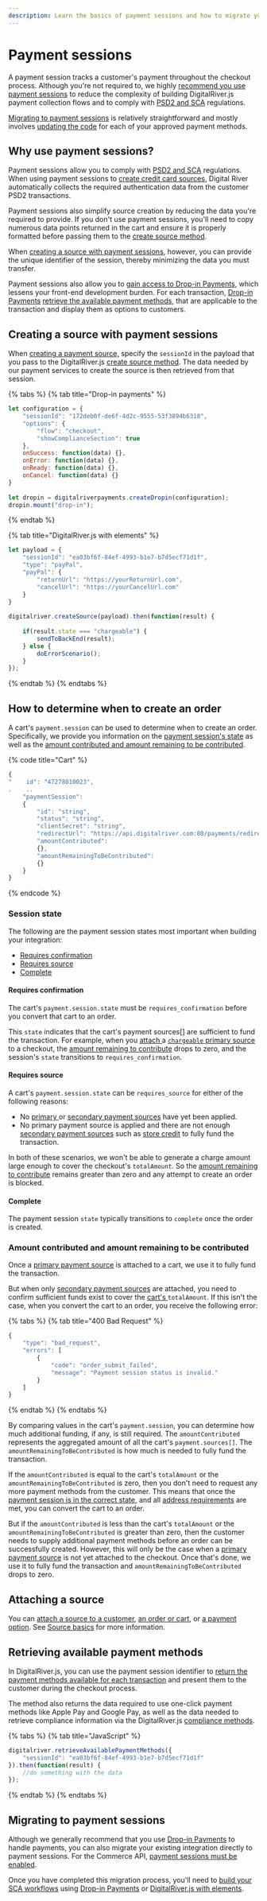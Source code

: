 ```yaml
---
description: Learn the basics of payment sessions and how to migrate your integration.
---
```


# Payment sessions

A payment session tracks a customer's payment throughout the checkout process. Although you're not required to, we highly [recommend you use payment sessions](payment-sessions.md#why-use-payment-sessions) to reduce the complexity of building DigitalRiver.js payment collection flows and to comply with [PSD2 and SCA](../payments/psd2-and-sca/) regulations.&#x20;

[Migrating to payment sessions](payment-sessions.md#migrating-to-payment-sessions) is relatively straightforward and mostly involves [updating the code](payment-sessions.md#update-your-code) for each of your approved payment methods.

## Why use payment sessions?

Payment sessions allow you to comply with [PSD2 and SCA](../payments/psd2-and-sca/) regulations. When using payment sessions to [create credit card sources](payment-sessions.md#credit-card), Digital River automatically collects the required authentication data from the customer PSD2 transactions.

Payment sessions also simplify source creation by reducing the data you're required to provide. If you don't use payment sessions, you'll need to copy numerous data points returned in the cart and ensure it is properly formatted before passing them to the [create source method](../general-resources/reference/digitalriver-object.md#digitalriver-createsource-element-sourcedata). &#x20;

When [creating a source with payment sessions](payment-sessions.md#creating-a-source-with-payment-sessions), however, you can provide the unique identifier of the session, thereby minimizing the data you must transfer.&#x20;

Payment sessions also allow you to [gain access to Drop-in Payments](../payments/payments-solutions/drop-in/drop-in-integration-guide.md), which lessens your front-end development burden. For each transaction, [Drop-in Payments](../payments/payments-solutions/drop-in/) [retrieve the available payment methods](payment-sessions.md#retrieving-available-payment-methods), that are applicable to the transaction and display them as options to customers.

## Creating a source with payment sessions

When [creating a payment source,](../payments/sources/using-the-source-identifier.md#creating-payment-sources) specify the `sessionId` in the payload that you pass to the DigitalRiver.js [create source method](../general-resources/reference/digitalriver-object.md#creating-sources). The data needed by our payment services to create the source is then retrieved from that session.

{% tabs %}
{% tab title="Drop-in payments" %}
```javascript
let configuration = {
    "sessionId": "172deb0f-de6f-4d2c-9555-53f3894b6318",
    "options": {
        "flow": "checkout",
        "showComplianceSection": true
    }, 
    onSuccess: function(data) {}, 
    onError: function(data) {}, 
    onReady: function(data) {}, 
    onCancel: function(data) {}
}
                                    
let dropin = digitalriverpayments.createDropin(configuration);
dropin.mount("drop-in");
```
{% endtab %}

{% tab title="DigitalRiver.js with elements" %}
```javascript
let payload = {
    "sessionId": "ea03bf6f-84ef-4993-b1e7-b7d5ecf71d1f",
    "type": "payPal",
    "payPal": {
        "returnUrl": "https://yourReturnUrl.com",
        "cancelUrl": "https://yourCancelUrl.com"
    }
}
 
digitalriver.createSource(payload).then(function(result) {
     
    if(result.state === "chargeable") {
        sendToBackEnd(result);
    } else {
        doErrorScenario();
    }
});
```
{% endtab %}
{% endtabs %}

## How to determine when to create an order

A cart's `payment.session` can be used to determine when to create an order. Specifically, we provide you information on the [payment session's state](payment-sessions.md#session-state) as well as the [amount contributed and amount remaining to be contributed](payment-sessions.md#amount-contributed-and-amount-remaining-to-be-contributed).

{% code title="Cart" %}
```javascript
{
"    id": "47278010023",
.    ..
    "paymentSession": 
    {
        "id": "string",
        "status": "string",
        "clientSecret": "string",
        "redirectUrl": "https://api.digitalriver.com:80/payments/redirects/12759bb0-xxxx-4bdb-bfeb-9095ba8059fc?apiKey=a88fxxxx1eef47eb95bc609c22e593c8",
        "amountContributed": 
        {},
        "amountRemainingToBeContributed": 
        {}
    }
}
```
{% endcode %}

### Session state

The following are the payment session states most important when building your integration:

* [Requires confirmation](payment-sessions.md#requires-confirmation)
* [Requires source](payment-sessions.md#requires-source)
* [Complete](payment-sessions.md#complete)

#### Requires confirmation

The cart's `payment.session.state` must be `requires_confirmation` before you convert that cart to an order.

This `state` indicates that the cart's payment sources\[] are sufficient to fund the transaction. For example, when you [attach ](../payments/sources/using-the-source-identifier.md#attaching-sources-to-a-cart)a [`chargeable` ](../payments/sources/#source-state)[primary source](../payments/sources/using-the-source-identifier.md#primary-payment-sources) to a checkout, the [amount remaining to contribute](payment-sessions.md#amount-contributed-and-amount-remaining-to-be-contributed) drops to zero, and the session's `state` transitions to `requires_confirmation`.

#### Requires source

A cart's `payment.session.state` can be `requires_source` for either of the following reasons:

* No [primary ](../payments/sources/using-the-source-identifier.md#primary-payment-sources)or [secondary payment sources](../payments/sources/using-the-source-identifier.md#secondary-payment-sources) have yet been applied.
* No primary payment source is applied and there are not enough [secondary payment sources](../payments/sources/using-the-source-identifier.md#secondary-payment-sources) such as [store credit](../consumer-browsing-experience-1/common-use-cases/applying-store-credit.md) to fully fund the transaction.

In both of these scenarios, we won't be able to generate a charge amount large enough to cover the checkout's `totalAmount`. So the [amount remaining to contribute](payment-sessions.md#amount-contributed-and-amount-remaining-to-be-contributed) remains greater than zero and any attempt to create an order is blocked.

#### Complete

The payment session `state` typically transitions to `complete` once the order is created.

### Amount contributed and amount remaining to be contributed

Once a [primary payment source](../payments/sources/using-the-source-identifier.md#primary-payment-sources) is attached to a cart, we use it to fully fund the transaction.

But when only [secondary payment sources](broken-reference) are attached, you need to confirm sufficient funds exist to cover the [cart's ](https://www.digitalriver.com/docs/commerce-api-reference/#tag/Carts)`totalAmount`. If this isn't the case, when you convert the cart to an order, you receive the following error:

{% tabs %}
{% tab title="400 Bad Request" %}
```javascript
{
    "type": "bad_request",
    "errors": [
        {
            "code": "order_submit_failed",
            "message": "Payment session status is invalid."
        }
    ]
}
```
{% endtab %}
{% endtabs %}

By comparing values in the cart's `payment.session`, you can determine how much additional funding, if any, is still required. The `amountContributed` represents the aggregated amount of all the cart's `payment.sources[]`. The `amountRemainingToBeContributed` is how much is needed to fully fund the transaction.

If the `amountContributed` is equal to the cart's `totalAmount` or the `amountRemainingToBeContributed` is zero, then you don't need to request any more payment methods from the customer. This means that once the [payment session is in the correct state](payment-sessions.md#session-state), and all [address requirements](creating-or-updating-a-cart/providing-address-information.md) are met, you can convert the cart to an order.

But if the `amountContributed` is less than the cart's `totalAmount` or the `amountRemainingToBeContributed` is greater than zero, then the customer needs to supply additional payment methods before an order can be successfully created. However, this will only be the case when a [primary payment source](../payments/sources/using-the-source-identifier.md#primary-payment-sources) is not yet attached to the checkout. Once that's done, we use it to fully fund the transaction and `amountRemainingToBeContributed` drops to zero.

## Attaching a source

You can [attach a source to a customer](../payments/sources/#attaching-a-payment-method-to-a-customer), [an order or cart](../payments/sources/#attaching-a-payment-method-to-an-order-or-cart), or [a payment option](../payments/sources/#attaching-a-source-to-a-payment-option). See [Source basics](../payments/sources/) for more information.

## Retrieving available payment methods

In DigitalRiver.js, you can use the payment session identifier to [return the payment methods available for each transaction](../general-resources/reference/digitalriver-object.md#retrieving-available-payment-methods) and present them to the customer during the checkout process.

The method also returns the data required to use one-click payment methods like Apple Pay and Google Pay, as well as the data needed to retrieve compliance information via the DigitalRiver.js [compliance methods](../general-resources/reference/digitalriver-object.md#digitalriver-compliance-getdetails-businessentitycode-locale).&#x20;

{% tabs %}
{% tab title="JavaScript" %}
```javascript
digitalriver.retrieveAvailablePaymentMethods({
    "sessionId": "ea03bf6f-84ef-4993-b1e7-b7d5ecf71d1f"
}).then(function(result) {
    //do something with the data
});
```
{% endtab %}
{% endtabs %}

## Migrating to payment sessions

Although we generally recommend that you use [Drop-in Payments](../payments/payments-solutions/drop-in/) to handle payments, you can also migrate your existing integration directly to payment sessions. For the Commerce API, [payment sessions must be enabled](payment-sessions.md#enable-payment-sessions).

Once you have completed this migration process, you'll need to [build your SCA workflows](../payments/building-your-workflows.md) using [Drop-in Payments](../payments/payments-solutions/drop-in/) or [DigitalRiver.js with elements](../payments/payments-solutions/digitalriver.js/).&#x20;


